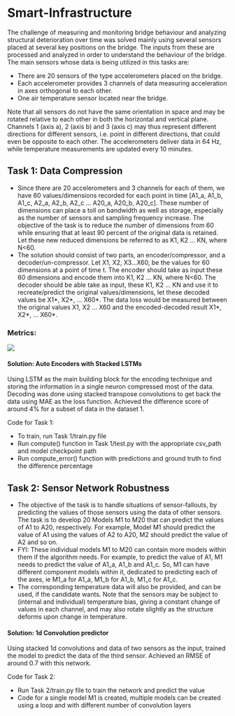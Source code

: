 # Smart-Infrastructure

The challenge of measuring and monitoring bridge behaviour and analyzing structural deterioration over time was solved mainly using several sensors placed at several key positions on the bridge. The inputs from these are processed and analyzed in order to understand the behaviour of the bridge. The main sensors whose data is being utilized in this tasks are:

- There are 20 sensors of the type accelerometers placed on the bridge. 
- Each accelerometer provides 3 channels of data measuring acceleration in axes orthogonal to each other.
- One air temperature sensor located near the bridge.

Note that all sensors do not have the same orientation in space and may be rotated relative to each other in both the horizontal and vertical plane. Channels 1 (axis a), 2 (axis b) and 3 (axis c) may thus represent different directions for different sensors, i.e. point in different directions, that could even be opposite to each other.
The accelerometers deliver data in 64 Hz, while temperature measurements are updated every 10 minutes.

## Task 1: Data Compression 

- Since there are 20 accelerometers and 3 channels for each of them, we have 60 values/dimensions recorded for each point in time [A1_a, A1_b, A1_c, A2_a, A2_b, A2_c … A20_a, A20_b, A20_c]. These number of dimensions can place a toll on bandwidth as well as storage, especially as the number of sensors and sampling frequency increase. The objective of the task is to reduce the number of dimensions from 60 while ensuring that at least 90 percent of the original data is retained. Let these new reduced dimensions be referred to as K1, K2 ... KN, where N<60.
- The solution should consist of two parts, an encoder/compressor, and a decoder/un-compressor. Let X1, X2, X3...X60, be the values for 60 dimensions at a point of time t. The encoder should take as input these 60 dimensions and encode them into K1, K2 ... KN, where N<60. The decoder should be able take as input, these K1, K2 ... KN and use it to recreate/predict the original values/dimensions, let these decoded values be X1*, X2*, … X60*. The data loss would be measured between the original values X1, X2 … X60 and the encoded-decoded result X1*, X2*, … X60*.

### Metrics:

<img src = "https://s3-ap-southeast-1.amazonaws.com/he-public-data/metric%20for%20data%20loss8387117.png">

#### Solution: Auto Encoders with Stacked LSTMs

Using LSTM as the main building block for the encoding technique and storing the information in a single neuron compressed most of the data. Decoding was done using stacked transpose convolutions to get back the data using MAE as the loss function. Achieved the difference score of around 4% for a subset of data in the dataset 1.

Code for Task 1: 
- To train, run Task 1/train.py file 
- Run compute() function in Task 1/test.py with the appropriate csv_path and model checkpoint path  
- Run compute_error() function with predictions and ground truth to find the difference percentage

## Task 2: Sensor Network Robustness
- The objective of the task is to handle situations of sensor-fallouts, by predicting the values of those sensors using the data of other sensors. The task is to develop 20 Models M1 to M20 that can predict the values of A1 to A20, respectively. For example, Model M1 should predict the value of A1 using the values of A2 to A20, M2 should predict the value of A2 and so on. 
- FYI: These individual models M1 to M20 can contain more models within them if the algorithm needs. For example, to predict the value of A1, M1 needs to predict the value of A1_a, A1_b and A1_c. So, M1 can have different component models within it, dedicated to predicting each of the axes, ie M1_a for A1_a, M1_b for A1_b, M1_c for A1_c.
- The corresponding temperature data will also be provided, and can be used, if the candidate wants. Note that the sensors may be subject to (internal and individual) temperature bias, giving a constant change of values in each channel, and may also rotate slightly as the structure deforms upon change in temperature. 

#### Solution: 1d Convolution predictor

Using stacked 1d convolutions and data of two sensors as the input, trained the model to predict the data of the third sensor. Achieved an RMSE of around 0.7 with this network.

Code for Task 2:
- Run Task 2/train.py file to train the network and predict the value
- Code for a single model M1 is created, multiple models can be created using a loop and with different number of convolution layers
